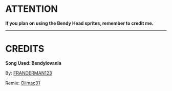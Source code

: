 # ATTENTION
**If you plan on using the Bendy Head sprites, remember to credit me.**
________________________________________________________________________________

# CREDITS
**Song Used: Bendylovania**

By: [FRANDERMAN123](https://www.youtube.com/channel/UCpYd59dYPZhsjTY1IOpcm1w)

Remix: [Olimac31](https://www.youtube.com/channel/UC535_jxw6NxMXXzIKD54G5Q)
